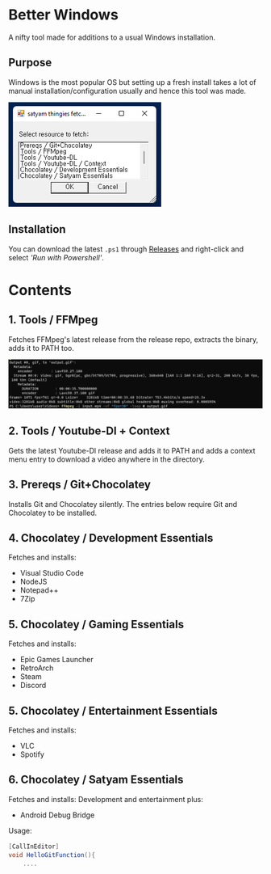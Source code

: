 # Better Windows
A nifty tool made for additions to a usual Windows installation. 

## Purpose
Windows is the most popular OS but setting up a fresh install takes a lot of manual installation/configuration usually and hence this tool was made.
<br>

!["How the application looks"](https://github.com/sudotman/sudotman/blob/main/demos/BetterWindows/overall.png)

## Installation
You can download the latest ```.ps1``` through [Releases](https://github.com/sudotman/BetterWindows/releases/) and right-click and select *'Run with Powershell'*.

# Contents

## 1. Tools / FFMpeg
Fetches FFMpeg's latest release from the release repo, extracts the binary, adds it to PATH too.

!["ffmpeg"](https://github.com/sudotman/sudotman/blob/main/demos/BetterWindows/ffmpeg.png)

## 2. Tools / Youtube-Dl + Context
Gets the latest Youtube-Dl release and adds it to PATH and adds a context menu entry to download a video anywhere in the directory.

## 3. Prereqs / Git+Chocolatey
Installs Git and Chocolatey silently. The entries below require Git and Chocolatey to be installed.

## 4. Chocolatey / Development Essentials
Fetches and installs:
- Visual Studio Code
- NodeJS
- Notepad++
- 7Zip


## 5. Chocolatey / Gaming Essentials
Fetches and installs:
- Epic Games Launcher
- RetroArch
- Steam
- Discord

## 5. Chocolatey / Entertainment Essentials
Fetches and installs:
- VLC
- Spotify

## 6. Chocolatey / Satyam Essentials
Fetches and installs:
Development and entertainment plus:
- Android Debug Bridge






Usage:
```C#
[CallInEditor]
void HelloGitFunction(){
    ....
```

